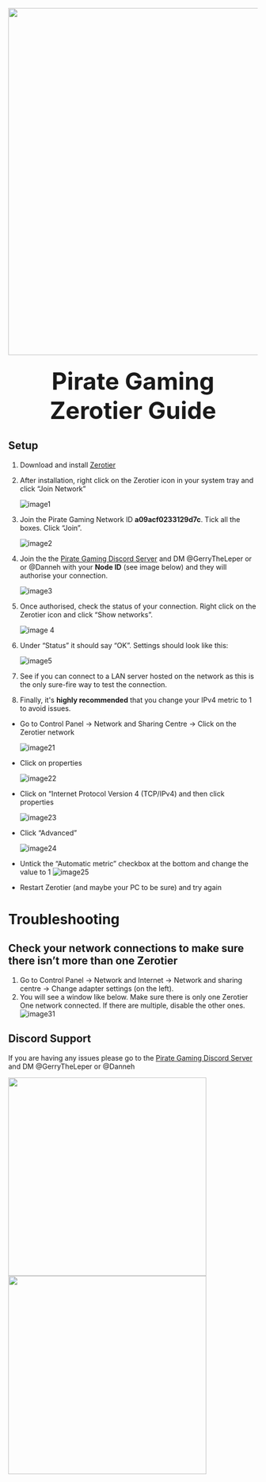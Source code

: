 
<p align="center">
  <a>
    <img src="https://i.imgur.com/KEmtvdO.jpg" width=700>
  </a>
</p>

<h3 align="center"><font size="10">Pirate Gaming Zerotier Guide</font>

## Setup

1.  Download and install [Zerotier](https://www.zerotier.com/download/)

2.  After installation, right click on the Zerotier icon in your system tray and click “Join Network”
    
  
    ![image1](https://i.imgur.com/YuDb6bk.png)


3. Join the Pirate Gaming Network ID **a09acf0233129d7c**. Tick all the boxes. Click “Join”.

    <four spaces to keep numbering working>![image2](https://i.imgur.com/jZfvmIF.png)

4. Join the the [Pirate Gaming Discord Server](https://discord.gg/M3ttTTJ) and DM @GerryTheLeper or or @Danneh with your **Node ID** (see image below) and they will authorise your connection.

    ![image3](https://i.imgur.com/W8aY5OJ.png)

5.  Once authorised, check the status of your connection. Right click on the Zerotier icon and click “Show networks”.

    ![image 4](https://i.imgur.com/yrDjxy9.png)

6. Under “Status” it should say “OK”. Settings should look like this:

    ![image5](https://i.imgur.com/IXiz3Mb.png)

7. See if you can connect to a LAN server hosted on the network as this is the only sure-fire way to test the connection.
8. Finally, it's **highly recommended** that you change your IPv4 metric to 1 to avoid issues. 
* Go to Control Panel → Network and Sharing Centre → Click on the Zerotier network

   ![image21](https://i.imgur.com/KFavq4z.png)
    
* Click on properties

    ![image22](https://i.imgur.com/5Pkx1ZA.png)

 * Click on “Internet Protocol Version 4 (TCP/IPv4) and then click properties

    ![image23](https://i.imgur.com/y9Jad41.png)

 * Click “Advanced”

    ![image24](https://i.imgur.com/JUDLDup.png)

 * Untick the “Automatic metric” checkbox at the bottom and change the value to 1
    ![image25](https://i.imgur.com/qBqMher.png)

 * Restart Zerotier (and maybe your PC to be sure) and try again




# Troubleshooting

## Check your network connections to make sure there isn’t more than one Zerotier



 1. Go to Control Panel -> Network and Internet -> Network and sharing centre -> Change adapter settings (on the left).
 2. You will see a window like below. Make sure there is only one Zerotier One network connected. If there are multiple, disable the other ones.
                 ![image31](https://i.imgur.com/amRQgjj.png)

## Discord Support

If you are having any issues please go to the [Pirate Gaming Discord Server](https://discord.gg/M3ttTTJ) and DM @GerryTheLeper or @Danneh

<img src="https://i.imgur.com/eieSi4o.png" height=400> <img src="https://i.imgur.com/3hCEYmv.png" height=400>
